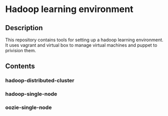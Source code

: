 Hadoop learning environment
======================

## Description
This repository contains tools for setting up a hadoop learning environment. It uses vagrant and virtual box to manage virtual machines and puppet to privision them.

## Contents
### hadoop-distributed-cluster
### hadoop-single-node
### oozie-single-node
